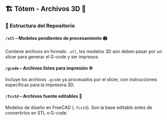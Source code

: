 ## 🏗️ Tótem - Archivos 3D 📁  

### 📂 Estructura del Repositorio  

#### **`/stl`** – Modelos pendientes de procesamiento 🖨️  
Contiene archivos en formato `.stl`, los modelos 3D aún deben pasar por un slicer para generar el G-code y ser impresos.  

#### **`/gcode`** – Archivos listos para impresión ⚙️  
Incluye los archivos `.gcode` ya procesados por el slicer, con instrucciones específicas para la impresora 3D.  

#### **`/fcstd`** – Archivos fuente editables 🎨  
Modelos de diseño en FreeCAD (`.fcstd`). Son la base editable antes de convertirlos en STL o G-code.  

